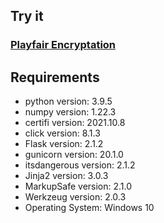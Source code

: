 ## Try it 
### [Playfair Encryptation](https://playfair-encryption.herokuapp.com)

## Requirements
* python version: 3.9.5
* numpy version: 1.22.3
* certifi version: 2021.10.8
* click version: 8.1.3
* Flask version: 2.1.2
* gunicorn version: 20.1.0
* itsdangerous version: 2.1.2
* Jinja2 version: 3.0.3
* MarkupSafe version: 2.1.0
* Werkzeug version: 2.0.3
* Operating System: Windows 10